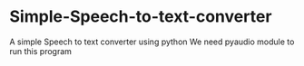 # Simple-Speech-to-text-converter
A simple Speech to text converter using python 
We need pyaudio module to run this program
